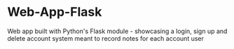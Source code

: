 # Web-App-Flask
Web app built with Python's Flask module - showcasing a login, sign up and delete account system meant to record notes for each account user
